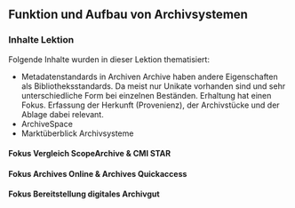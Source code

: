 ## Funktion und Aufbau von Archivsystemen ##
### Inhalte Lektion
Folgende Inhalte wurden in dieser Lektion thematisiert:
- Metadatenstandards in Archiven
Archive haben andere Eigenschaften als Bibliotheksstandards. Da meist nur Unikate vorhanden sind und sehr unterschiedliche Form bei einzelnen Beständen. 
Erhaltung hat einen Fokus.
Erfassung der Herkunft (Provenienz), der Archivstücke und der Ablage dabei relevant.
- ArchiveSpace
- Marktüberblick Archivsysteme

#### Fokus Vergleich ScopeArchive & CMI STAR
#### Fokus Archives Online & Archives Quickaccess
#### Fokus Bereitstellung digitales Archivgut
